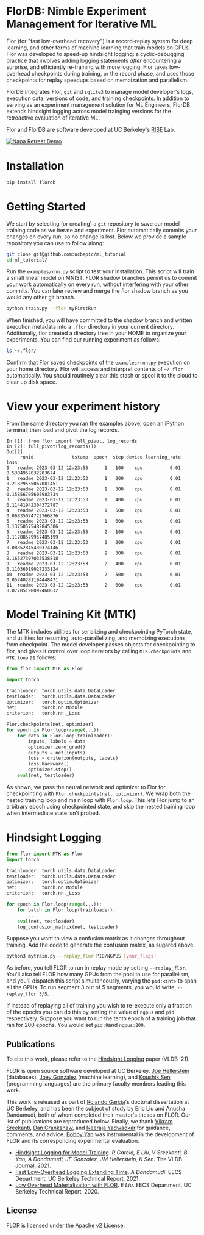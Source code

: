 FlorDB: Nimble Experiment Management for Iterative ML
================================

Flor (for "fast low-overhead recovery") is a record-replay system for deep learning, and other forms of machine learning that train models on GPUs. Flor was developed to speed-up hindsight logging: a cyclic-debugging practice that involves adding logging statements *after* encountering a surprise, and efficiently re-training with more logging. Flor takes low-overhead checkpoints during training, or the record phase, and uses those checkpoints for replay speedups based on memoization and parallelism.

FlorDB integrates Flor, `git` and `sqlite3` to manage model developer's logs, execution data, versions of code, and training checkpoints. In addition to serving as an experiment management solution for ML Engineers, FlorDB extends hindsight logging across model trainging versions for the retroactive evaluation of iterative ML.

Flor and FlorDB are software developed at UC Berkeley's [RISE](https://rise.cs.berkeley.edu/) Lab.

[![Napa Retreat Demo](https://i.ytimg.com/vi/TNSt5-i7kR4/sddefault.jpg)](https://youtu.be/TNSt5-i7kR4)

# Installation

```bash
pip install flordb
```

# Getting Started

We start by selecting (or creating) a `git` repository to save our model training code as we iterate and experiment. Flor automatically commits your changes on every run, so no change is lost. Below we provide a sample repository you can use to follow along:

```bash
git clone git@github.com:ucbepic/ml_tutorial
cd ml_tutorial/
```

Run the ``examples/rnn.py`` script to test your installation. 
This script will train a small linear model on MNIST.
FLOR shadow branches permit us to commit your work
automatically on every run, without interfering with your 
other commits. You can later review and merge the flor shadow branch as you would any other git branch.

```bash
python train.py --flor myFirstRun
```

When finished, you will have committed to the shadow branch and written execution metadata into a `.flor` directory in your current directory. Additionally, flor created a directory tree in your HOME to organize your experiments. You can find our running experiment as follows:

```bash
ls ~/.flor/
```
Confirm that Flor saved checkpoints of the ``examples/rnn.py`` execution on your home directory.
Flor will access and interpret contents of ``~/.flor`` automatically. 
You should routinely clear this stash or spool it to the cloud to clear up disk space.

# View your experiment history
From the same directory you ran the examples above, open an iPython terminal, then load and pivot the log records.

```ipython
In [1]: from flor import full_pivot, log_records
In [2]: full_pivot(log_records())
Out[2]: 
     runid              tstamp  epoch  step device learning_rate                 loss
0   readme 2023-03-12 12:23:53      1   100    cpu          0.01   0.5304957032203674
1   readme 2023-03-12 12:23:53      1   200    cpu          0.01  0.21829535067081451
2   readme 2023-03-12 12:23:53      1   300    cpu          0.01  0.15856705605983734
3   readme 2023-03-12 12:23:53      1   400    cpu          0.01  0.11441942304372787
4   readme 2023-03-12 12:23:53      1   500    cpu          0.01  0.06835074722766876
5   readme 2023-03-12 12:23:53      1   600    cpu          0.01  0.13750575482845306
6   readme 2023-03-12 12:23:53      2   100    cpu          0.01  0.11708579957485199
7   readme 2023-03-12 12:23:53      2   200    cpu          0.01  0.08852845430374146
8   readme 2023-03-12 12:23:53      2   300    cpu          0.01  0.16527307033538818
9   readme 2023-03-12 12:23:53      2   400    cpu          0.01  0.11036019027233124
10  readme 2023-03-12 12:23:53      2   500    cpu          0.01  0.05740281194448471
11  readme 2023-03-12 12:23:53      2   600    cpu          0.01  0.07785198092460632

```

# Model Training Kit (MTK)
The MTK includes utilities for serializing and checkpointing PyTorch state,
and utilities for resuming, auto-parallelizing, and memoizing executions from checkpoint.
The model developer passes objects for checkpointing to flor,
and gives it control over loop iterators by calling `MTK.checkpoints`
and `MTK.loop` as follows:

```python
from flor import MTK as Flor

import torch

trainloader: torch.utils.data.DataLoader
testloader:  torch.utils.data.DataLoader
optimizer:   torch.optim.Optimizer
net:         torch.nn.Module
criterion:   torch.nn._Loss

Flor.checkpoints(net, optimizer)
for epoch in Flor.loop(range(...)):
    for data in Flor.loop(trainloader):
        inputs, labels = data
        optimizer.zero_grad()
        outputs = net(inputs)
        loss = criterion(outputs, labels)
        loss.backward()
        optimizer.step()
    eval(net, testloader)
```
As shown, we pass the neural network and optimizer to Flor 
for checkpointing with `Flor.checkpoints(net, optimizer)`.
We wrap both the nested training loop and main loop with 
`Flor.loop`. This lets Flor jump to an arbitrary epoch
using checkpointed state, 
and skip the nested training loop when intermediate
state isn't probed.


# Hindsight Logging

```python
from flor import MTK as Flor
import torch

trainloader: torch.utils.data.DataLoader
testloader:  torch.utils.data.DataLoader
optimizer:   torch.optim.Optimizer
net:         torch.nn.Module
criterion:   torch.nn._Loss

for epoch in Flor.loop(range(...)):
    for batch in Flor.loop(trainloader):
        ...
    eval(net, testloader)
    log_confusion_matrix(net, testloader)
```

Suppose you want to view a confusion matrix as it changes
throughout training.
Add the code to generate the confusion matrix, as sugared above.

```bash
python3 mytrain.py --replay_flor PID/NGPUS [your_flags]
```

As before, you tell FLOR to run in replay mode by setting ``--replay_flor``.
You'll also tell FLOR how many GPUs from the pool to use for parallelism,
and you'll dispatch this script simultaneously, varying the ``pid:<int>``
to span all the GPUs. To run segment 3 out of 5 segments, you would write: ``--replay_flor 3/5``.

If instead of replaying all of training you wish to re-execute only a fraction of the epochs
you can do this by setting the value of ``ngpus`` and ``pid`` respectively.
Suppose you want to run the tenth epoch of a training job that ran for 200 epochs. You would set
``pid:9``and ``ngpus:200``.

## Publications

To cite this work, please refer to the [Hindsight Logging](http://www.vldb.org/pvldb/vol14/p682-garcia.pdf) paper (VLDB '21).

FLOR is open source software developed at UC Berkeley. 
[Joe Hellerstein](https://dsf.berkeley.edu/jmh/) (databases), [Joey Gonzalez](http://people.eecs.berkeley.edu/~jegonzal/) (machine learning), and [Koushik Sen](https://people.eecs.berkeley.edu/~ksen) (programming languages) 
are the primary faculty members leading this work.

This work is released as part of [Rolando Garcia](https://rlnsanz.github.io/)'s doctoral dissertation at UC Berkeley,
and has been the subject of study by Eric Liu and Anusha Dandamudi, 
both of whom completed their master's theses on FLOR.
Our list of publications are reproduced below.
Finally, we thank [Vikram Sreekanti](https://www.vikrams.io/), [Dan Crankshaw](https://dancrankshaw.com/), and [Neeraja Yadwadkar](https://cs.stanford.edu/~neeraja/) for guidance, comments, and advice.
[Bobby Yan](https://bobbyy.org/) was instrumental in the development of FLOR and its corresponding experimental evaluation.

* [Hindsight Logging for Model Training](http://www.vldb.org/pvldb/vol14/p682-garcia.pdf). _R Garcia, E Liu, V Sreekanti, B Yan, A Dandamudi, JE Gonzalez, JM Hellerstein, K Sen_. The VLDB Journal, 2021.
* [Fast Low-Overhead Logging Extending Time](https://www2.eecs.berkeley.edu/Pubs/TechRpts/2021/EECS-2021-117.html). _A Dandamudi_. EECS Department, UC Berkeley Technical Report, 2021.
* [Low Overhead Materialization with FLOR](https://www2.eecs.berkeley.edu/Pubs/TechRpts/2020/EECS-2020-79.html). _E Liu_. EECS Department, UC Berkeley Technical Report, 2020. 


## License
FLOR is licensed under the [Apache v2 License](https://www.apache.org/licenses/LICENSE-2.0).
